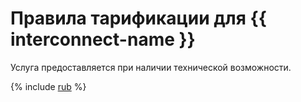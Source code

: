 # Правила тарификации для {{ interconnect-name }}

Услуга предоставляется при наличии технической возможности.



{% include [rub](../_pricing/interconnect/rub.md) %}




